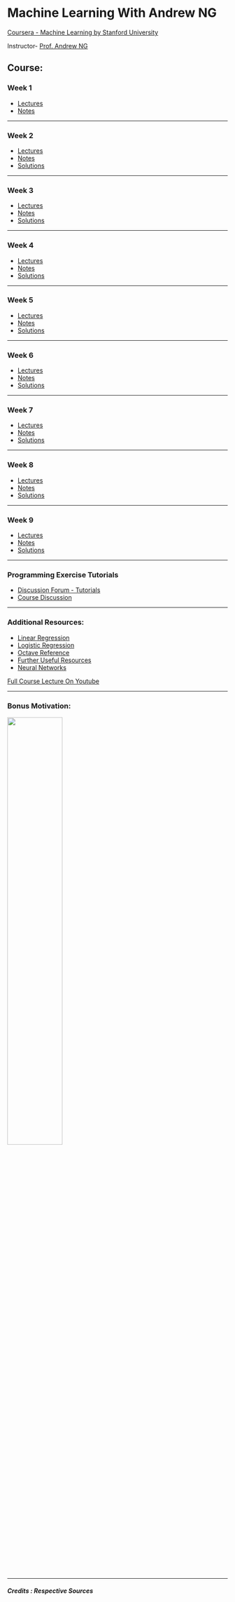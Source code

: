 #  Machine Learning With Andrew NG 

[Coursera - Machine Learning by Stanford University](https://www.coursera.org/learn/machine-learning)

Instructor- [Prof. Andrew NG](https://www.andrewng.org/)

## Course:

### Week 1
  - [Lectures](https://github.com/greyhatguy007/MachineLearningAndrewNG/tree/main/home/week1/Lectures)
  - [Notes](https://github.com/greyhatguy007/MachineLearningAndrewNG/blob/main/home/week1/Lectures/notes.pdf)

<hr/>

### Week 2
  - [Lectures](https://github.com/greyhatguy007/MachineLearningAndrewNG/tree/main/home/week2/Lectures)
  - [Notes](https://github.com/greyhatguy007/MachineLearningAndrewNG/blob/main/home/week2/Lectures/notes.pdf)
  - [Solutions](https://github.com/greyhatguy007/MachineLearningAndrewNG/blob/main/home/week2/)

<hr/>

### Week 3
  - [Lectures](https://github.com/greyhatguy007/MachineLearningAndrewNG/tree/main/home/week3/Lectures)
  - [Notes](https://github.com/greyhatguy007/MachineLearningAndrewNG/blob/main/home/week3/Lectures/notes.pdf)
  - [Solutions](https://github.com/greyhatguy007/MachineLearningAndrewNG/tree/main/home/week3/)

<hr/>

### Week 4
  - [Lectures](https://github.com/greyhatguy007/MachineLearningAndrewNG/tree/main/home/week4/Lectures)
  - [Notes](https://github.com/greyhatguy007/MachineLearningAndrewNG/blob/main/home/week4/Lectures/notes.pdf)
  - [Solutions](https://github.com/greyhatguy007/MachineLearningAndrewNG/tree/main/home/week4/)

<hr/>

### Week 5
  - [Lectures](https://github.com/greyhatguy007/MachineLearningAndrewNG/tree/main/home/week5/Lectures)
  - [Notes](https://github.com/greyhatguy007/MachineLearningAndrewNG/blob/main/home/week5/Lectures/notes.pdf)
  - [Solutions](https://github.com/greyhatguy007/MachineLearningAndrewNG/tree/main/home/week5/)

<hr/>


### Week 6
  - [Lectures](https://github.com/greyhatguy007/MachineLearningAndrewNG/tree/main/home/week6/Lectures)
  - [Notes](https://github.com/greyhatguy007/MachineLearningAndrewNG/blob/main/home/week6/Lectures/notes.pdf)
  - [Solutions](https://github.com/greyhatguy007/MachineLearningAndrewNG/tree/main/home/week6/)

<hr/>

### Week 7
  - [Lectures](https://github.com/greyhatguy007/MachineLearningAndrewNG/tree/main/home/week7/Lectures)
  - [Notes](https://github.com/greyhatguy007/MachineLearningAndrewNG/blob/main/home/week7/Lectures/notes.pdf)
  - [Solutions](https://github.com/greyhatguy007/MachineLearningAndrewNG/tree/main/home/week7/)

<hr/>

### Week 8
  - [Lectures](https://github.com/greyhatguy007/MachineLearningAndrewNG/tree/main/home/week8/Lectures)
  - [Notes](https://github.com/greyhatguy007/MachineLearningAndrewNG/blob/main/home/week8/Lectures/notes.pdf)
  - [Solutions](https://github.com/greyhatguy007/MachineLearningAndrewNG/tree/main/home/week8/)

<hr/>

### Week 9
  - [Lectures](https://github.com/greyhatguy007/MachineLearningAndrewNG/tree/main/home/week9/Lectures)
  - [Notes](https://github.com/greyhatguy007/MachineLearningAndrewNG/blob/main/home/week9/Lectures/notes.pdf)
  - [Solutions](https://github.com/greyhatguy007/MachineLearningAndrewNG/tree/main/home/week9/)

<hr/>

### Programming Exercise Tutorials
- [Discussion Forum - Tutorials](https://www.coursera.org/learn/machine-learning/discussions/all/threads/m0ZdvjSrEeWddiIAC9pDDA)
- [Course Discussion](https://www.coursera.org/learn/machine-learning/discussions/all/threads/0SxufTSrEeWPACIACw4G5w)


<hr/>

### Additional Resources:
- [Linear Regression](https://adit.io/posts/2016-02-20-Linear-Regression-in-Pictures.html)
- [Logistic Regression](https://adit.io/posts/2016-03-13-Logistic-Regression.html#non-linear-classification)
- [Octave Reference](https://octave.org/octave.pdf)
- [Further Useful Resources](https://www.coursera.org/learn/machine-learning/resources/NrY2G)
- [Neural Networks](https://github.com/greyhatguy007/MachineLearningAndrewNG/tree/main/home/weektras)

[Full Course Lecture On Youtube](https://youtube.com/playlist?list=PLLssT5z_DsK-h9vYZkQkYNWcItqhlRJLN)

<hr/>

### Bonus Motivation:

<img src = "https://www.azquotes.com/picture-quotes/quote-no-one-knows-what-the-right-algorithm-is-but-it-gives-us-hope-that-if-we-can-discover-andrew-ng-125-25-69.jpg" height="50%" width=50%/>

<hr/>

##### Credits : Respective Sources
